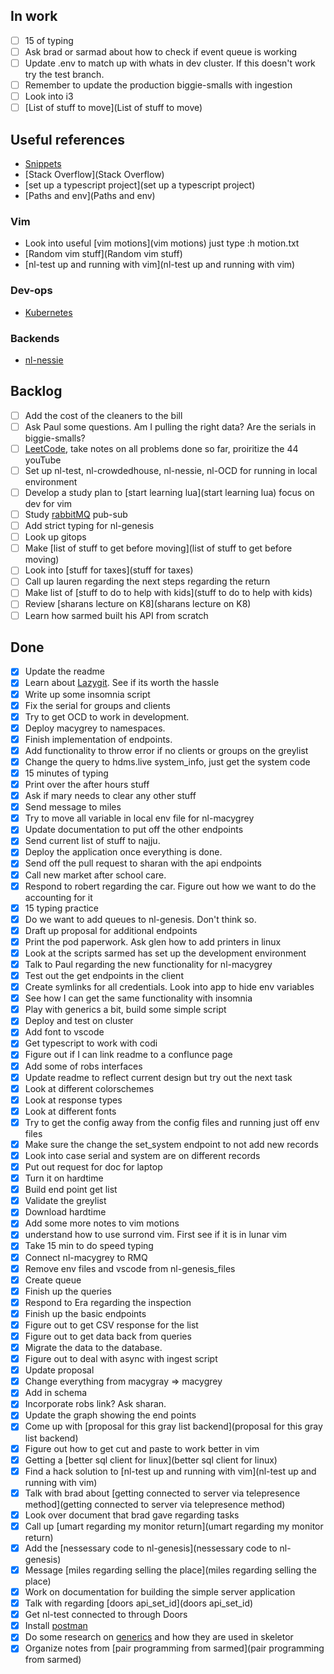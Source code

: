 ## In work

- [ ] 15 of typing
- [ ] Ask brad or sarmad about how to check if event queue is working
- [ ] Update .env to match up with whats in dev cluster.  If this doesn't work try the test branch.
- [ ] Remember to update the production biggie-smalls with ingestion
- [ ] Look into i3
- [ ] [List of stuff to move](List of stuff to move)

 ## Useful references
- [Snippets](Snippets)
- [Stack Overflow](Stack Overflow)
- [set up a typescript project](set up a typescript project)
- [Paths and env](Paths and env)

### Vim

- Look into useful [vim motions](vim motions) just type :h motion.txt
- [Random vim stuff](Random vim stuff)
- [nl-test up and running with vim](nl-test up and running with vim)

### Dev-ops
 - [Kubernetes](Kubernetes)

### Backends
- [nl-nessie](nl-nessie)


## Backlog

- [ ] Add the cost of the cleaners to the bill
- [ ] Ask Paul some questions.  Am I pulling the right data?  Are the serials in biggie-smalls?
- [ ] [LeetCode](LeetCode), take notes on all problems done so far, proiritize the 44 youTube
- [ ] Set up nl-test, nl-crowdedhouse, nl-nessie, nl-OCD for running in local environment
- [ ] Develop a study plan to [start learning lua](start learning lua) focus on dev for vim
- [ ] Study [rabbitMQ](rabbitMQ) pub-sub
- [ ] Add strict typing for nl-genesis
- [ ] Look up gitops
- [ ] Make [list of stuff to get before moving](list of stuff to get before moving)
- [ ] Look into [stuff for taxes](stuff for taxes)
- [ ] Call up lauren regarding the next steps regarding the return
- [ ] Make list of [stuff to do to help with kids](stuff to do to help with kids)
- [ ] Review [sharans lecture on K8](sharans lecture on K8)
- [ ] Learn how sarmed built his API from scratch

## Done

- [X] Update the readme
- [X] Learn about [Lazygit](Lazygit). See if its worth the hassle
- [X] Write up some insomnia script
- [X] Fix the serial for groups and clients
- [X] Try to get OCD to work in development.
- [X] Deploy macygrey to namespaces.
- [X] Finish implementation of endpoints.
- [X] Add functionality to throw error if no clients or groups on the greylist
- [X] Change the query to hdms.live system_info, just get the system code
- [X] 15 minutes of typing
- [X] Print over the after hours stuff
- [X] Ask if mary needs to clear any other stuff
- [X] Send message to miles
- [X] Try to move all variable in local env file for nl-macygrey
- [X] Update documentation to put off the other endpoints
- [X] Send current list of stuff to najju.
- [X] Deploy the application once everything is done.
- [X] Send off the pull request to sharan with the api endpoints
- [X] Call new market after school care.
- [X] Respond to robert regarding the car.  Figure out how we want to do the accounting for it 
- [X] 15 typing practice 
- [X] Do we want to add queues to nl-genesis. Don't think so.
- [X] Draft up proposal for additional endpoints
- [X] Print the pod paperwork. Ask glen how to add printers in linux
- [X] Look at the scripts sarmed has set up the development environment
- [X] Talk to Paul regarding the new functionality for nl-macygrey
- [X] Test out the get endpoints in the client
- [X] Create symlinks for all credentials. Look into app to hide env variables
- [X] See how I can get the same functionality with insomnia
- [X] Play with generics a bit, build some simple script
- [X] Deploy and test on cluster
- [X] Add font to vscode
- [X] Get typescript to work with codi
- [X] Figure out if I can link readme to a conflunce page
- [X] Add some of robs interfaces
- [X] Update readme to reflect current design but try out the next task
- [X] Look at different colorschemes
- [X] Look at response types
- [X] Look at different fonts
- [X] Try to get the config away from the config files and running just off env files
- [X] Make sure the change the set_system endpoint to not add new records
- [X] Look into case serial and system are on different records
- [X] Put out request for doc for laptop
- [X] Turn it on hardtime
- [X] Build end point get list
- [X] Validate the greylist
- [X] Download hardtime
- [X] Add some more notes to vim motions
- [X] understand how to use surrond vim. First see if it is in lunar vim
- [X] Take 15 min to do speed typing
- [X] Connect nl-macygrey to RMQ
- [X] Remove env files and vscode from nl-genesis_files
- [X] Create queue
- [X] Finish up the queries
- [X] Respond to Era regarding the inspection
- [X] Finish up the basic endpoints
- [X] Figure out to get CSV response for the list
- [X] Figure out to get data back from queries
- [X] Migrate the data to the database.
- [X] Figure out to deal with async with ingest script
- [X] Update proposal
- [X]   Change everything from macygray => macygrey
- [X]   Add in schema
- [X]   Incorporate robs link?  Ask sharan.
- [X]   Update the graph showing the end points
- [X] Come up with [proposal for this gray list backend](proposal for this gray list backend)
- [X] Figure out how to get cut and paste to work better in vim
- [X] Getting a [better sql client for linux](better sql client for linux)
- [X] Find a hack solution to [nl-test up and running with vim](nl-test up and running with vim)
- [X] Talk with brad about [getting connected to server via telepresence method](getting connected to server via telepresence method)
- [X] Look over document that brad gave regarding tasks
- [X] Call up [umart regarding my monitor return](umart regarding my monitor return)
- [X] Add the [nessessary code to nl-genesis](nessessary code to nl-genesis)
- [X] Message [miles regarding selling the place](miles regarding selling the place)
- [X] Work on documentation for building the simple server application
- [X] Talk with regarding [doors api_set_id](doors api_set_id)
- [X] Get nl-test connected to through Doors
- [X] Install [postman](postman)
- [X] Do some research on [generics](generics) and how they are used in skeletor
- [X] Organize notes from [pair programming from sarmed](pair programming from sarmed)
